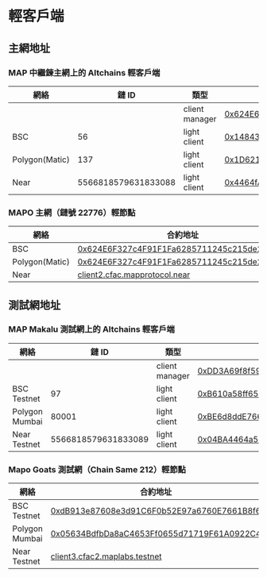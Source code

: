 # 輕客戶端

## 主網地址


### MAP 中繼鍊主網上的 Altchains 輕客戶端

| 網絡        | 鏈 ID            | 類型           | 合約地址                                                                                                            |                                                      |
|----------------|---------------------|----------------|-----------------------------------------------------------------------------------------------------------------------------|------------------------------------------------------|
|                |                     | client manager | [0x624E6F327c4F91F1Fa6285711245c215de264d49](https://maposcan.io/address/0x624E6F327c4F91F1Fa6285711245c215de264d49) | [doc](/develop/light-client/light-client-manager.md) |
| BSC            | 56                  | light client   | [0x14843295C38EaC604dEDe0eDb77e08B460D093D8](https://maposcan.io/address/0x14843295C38EaC604dEDe0eDb77e08B460D093D8) | [doc](/develop/light-client/clients/bsc.md)          |
| Polygon(Matic) | 137                 | light client   | [0x1D621078676D7bdd75FC7F5ebbaBadDC9a65E3c5](https://maposcan.io/address/0x1D621078676D7bdd75FC7F5ebbaBadDC9a65E3c5) | [doc](/develop/light-client/clients/matic.md)        |
| Near           | 5566818579631833088 | light client   | [0x4464fA3A804b8a44a0aD212eD23155a08f336B34](https://maposcan.io/address/0x4464fA3A804b8a44a0aD212eD23155a08f336B34) | [doc](/develop/light-client/clients/near.md)         |


### MAPO 主網（鏈號 22776）輕節點
| 網絡 | 合約地址                                                                                                     |                                       |
|----------------|--------------------------------------------------------------------------------------------------------------------------|---------------------------------------|
| BSC            | [0x624E6F327c4F91F1Fa6285711245c215de264d49](https://bscscan.com/address/0x624E6F327c4F91F1Fa6285711245c215de264d49)     | [doc](/develop/light-client/map/evm.md) |
| Polygon(Matic) | [0x624E6F327c4F91F1Fa6285711245c215de264d49](https://polygonscan.com/address/0x624E6F327c4F91F1Fa6285711245c215de264d49) | [doc](/develop/light-client/map/evm.md) |
| Near           | [client2.cfac.mapprotocol.near](https://explorer.mainnet.near.org/accounts/client2.cfac.mapprotocol.near)                | [doc](/develop/light-client/map/evm.md) |



## 測試網地址

### MAP Makalu 測試網上的 Altchains 輕客戶端

| 網絡        | 鏈 ID            | 類型           | 合約地址                                                                                                                 |                                                      |
|-----------------|---------------------|----------------|------------------------------------------------------------------------------------------------------------------------------|------------------------------------------------------|
|                 |                     | client manager | [0xDD3A69f8f59d892476B0be0260932b4f8d8268Ff](https://testnet.maposcan.io/address/0xDD3A69f8f59d892476B0be0260932b4f8d8268Ff) | [doc](/develop/light-client/light-client-manager.md) |
| BSC Testnet     | 97                  | light client   | [0xB610a58ff65AC5E5070B6f16Ddf5dc42438419f9](https://testnet.maposcan.io/address/0xB610a58ff65AC5E5070B6f16Ddf5dc42438419f9) | [doc](/develop/light-client/clients/bsc.md)          |
| Polygon Mumbai  | 80001               | light client   | [0xBE6d8ddE766D00f8c894FeECbf5B12a5486d73B5](https://testnet.maposcan.io/address/0xBE6d8ddE766D00f8c894FeECbf5B12a5486d73B5) | [doc](/develop/light-client/clients/matic.md)        |
| Near Testnet    | 5566818579631833089 | light client   | [0x04BA4464a5e8bD3D1a3985c8a09C1346F48A94f8](https://testnet.maposcan.io/address/0x04BA4464a5e8bD3D1a3985c8a09C1346F48A94f8) | [doc](/develop/light-client/clients/near.md)         |


### Mapo Goats 測試網（Chain Same 212）輕節點
| 網絡         | 合約地址                                                                                                             |                                          |
|-----------------|---------------------------------------------------------------------------------------------------------------------------------|------------------------------------------|
| BSC Testnet     | [0xdB913e87608e3d91C6F0b52E97a6760E7661B8f6](https://testnet.bscscan.com/address/0xdB913e87608e3d91C6F0b52E97a6760E7661B8f6)    | [doc](/develop/light-client/map/evm.md)  |
| Polygon Mumbai  | [0x05634BdfbDa8aC4653Ff0655d71719F61A0922C4](https://mumbai.polygonscan.com/address/0x05634BdfbDa8aC4653Ff0655d71719F61A0922C4) | [doc](/develop/light-client/map/evm.md)  |
| Near Testnet    | [client3.cfac2.maplabs.testnet](https://explorer.testnet.near.org/accounts/client3.cfac2.maplabs.testnet)                       | [doc](/develop/light-client/map/evm.md)  |


